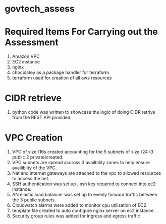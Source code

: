 # govtech_assess

# Required Items For Carrying out the Assessment
1. Amazon VPC 
2. EC2 instance
3. nginx
4. chocolatey as a package handler for terraform
5. terraform used for creation of all aws resources 

# CIDR retrieve
1. python code was written to showcase the logic of doing CIDR retrive from the REST API provided.

# VPC Creation
1. VPC of size /16s created accounting for the 5 subnets of size /24 (3 public 2 private)created.
2. VPC subnets are spread accross 3 availbility zones to help ensure availiblity of the VPC.
3. Nat and internet gateways are attached to the vpc to allowed resources to access the net.
4. SSH authentication was set up , ssh key required to connect into ec2 instance.
5. AN elastic load balancer was set up to evenly forward traffic between the 3 public subnets.
6. Cloudwatch alarms were added to monitor cpu utilisation of EC2.
7. template file created to auto configure nginx server on ec2 instance.
8. Security group rules was added for ingress and egress traffic



